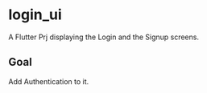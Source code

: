 # login_ui

A Flutter Prj displaying the Login and the Signup screens.

## Goal

Add Authentication to it.

